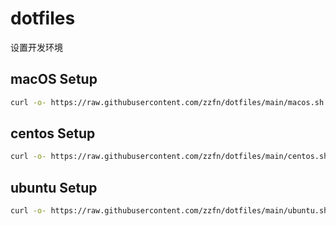 # dotfiles
设置开发环境

## macOS Setup
```bash
curl -o- https://raw.githubusercontent.com/zzfn/dotfiles/main/macos.sh | zsh
```

## centos Setup
```bash
curl -o- https://raw.githubusercontent.com/zzfn/dotfiles/main/centos.sh | bash
```
## ubuntu Setup
```bash
curl -o- https://raw.githubusercontent.com/zzfn/dotfiles/main/ubuntu.sh | bash
```
